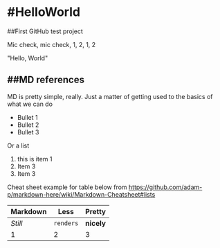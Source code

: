 #HelloWorld
==========

##First GitHub test project

Mic check, mic check, 1, 2, 1, 2

"Hello, World"

##MD references
---

MD is pretty simple, really. Just a matter of getting used to the basics of what we can do
* Bullet 1
* Bullet 2
* Bullet 3

Or a list

1. this is item 1
2. Item 3
3. Item 3

Cheat sheet example for table below from https://github.com/adam-p/markdown-here/wiki/Markdown-Cheatsheet#lists


Markdown | Less | Pretty
--- | --- | ---
*Still* | `renders` | **nicely**
1 | 2 | 3